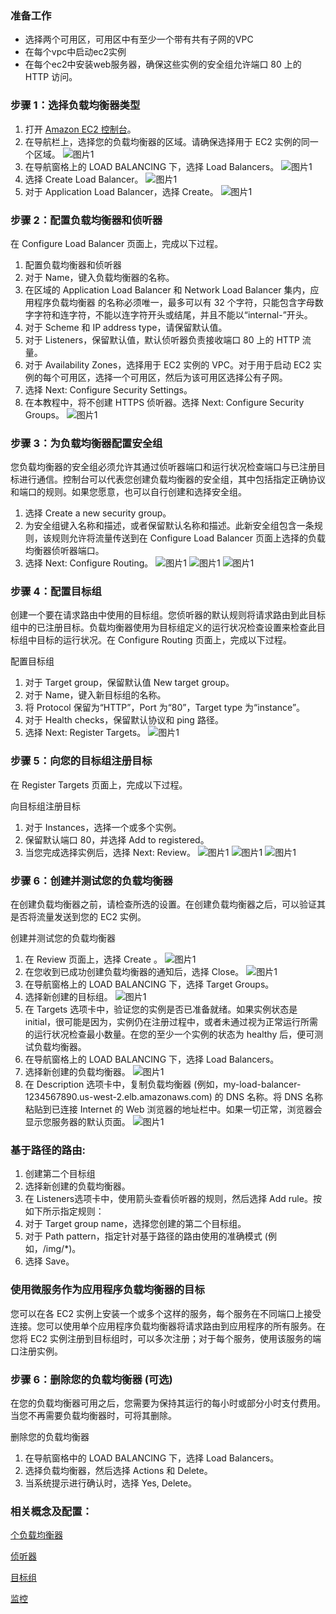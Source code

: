 ### 准备工作
- 选择两个可用区，可用区中有至少一个带有共有子网的VPC
- 在每个vpc中启动ec2实例
- 在每个ec2中安装web服务器，确保这些实例的安全组允许端口 80 上的 HTTP 访问。 
### 步骤 1：选择负载均衡器类型
1. 打开 [Amazon EC2 控制台](https://console.aws.amazon.com/ec2/)。
1. 在导航栏上，选择您的负载均衡器的区域。请确保选择用于 EC2 实例的同一个区域。
   ![图片1](http://cdn.quickstart.org.cn/assets/ALB/ALB-1.png)
1. 在导航窗格上的 LOAD BALANCING 下，选择 Load Balancers。
   ![图片1](http://cdn.quickstart.org.cn/assets/ALB/ALB-2.png)
1. 选择 Create Load Balancer。
   ![图片1](http://cdn.quickstart.org.cn/assets/ALB/ALB-3.png)
1. 对于 Application Load Balancer，选择 Create。
   ![图片1](http://cdn.quickstart.org.cn/assets/ALB/ALB-4.png)
### 步骤 2：配置负载均衡器和侦听器

在 Configure Load Balancer 页面上，完成以下过程。

1. 配置负载均衡器和侦听器
1. 对于 Name，键入负载均衡器的名称。
1. 在区域的 Application Load Balancer 和 Network Load Balancer 集内，应用程序负载均衡器 的名称必须唯一，最多可以有 32 个字符，只能包含字母数字字符和连字符，不能以连字符开头或结尾，并且不能以“internal-”开头。
1. 对于 Scheme 和 IP address type，请保留默认值。
1. 对于 Listeners，保留默认值，默认侦听器负责接收端口 80 上的 HTTP 流量。
1. 对于 Availability Zones，选择用于 EC2 实例的 VPC。对于用于启动 EC2 实例的每个可用区，选择一个可用区，然后为该可用区选择公有子网。
1. 选择 Next: Configure Security Settings。
1. 在本教程中，将不创建 HTTPS 侦听器。选择 Next: Configure Security Groups。
   ![图片1](http://cdn.quickstart.org.cn/assets/ALB/ALB-5.png)
### 步骤 3：为负载均衡器配置安全组

您负载均衡器的安全组必须允许其通过侦听器端口和运行状况检查端口与已注册目标进行通信。控制台可以代表您创建负载均衡器的安全组，其中包括指定正确协议和端口的规则。如果您愿意，也可以自行创建和选择安全组。


1. 选择 Create a new security group。
1. 为安全组键入名称和描述，或者保留默认名称和描述。此新安全组包含一条规则，该规则允许将流量传送到在 Configure Load Balancer 页面上选择的负载均衡器侦听器端口。
1. 选择 Next: Configure Routing。
   ![图片1](http://cdn.quickstart.org.cn/assets/ALB/ALB-6.png)
   ![图片1](http://cdn.quickstart.org.cn/assets/ALB/ALB-7.png)
   ![图片1](http://cdn.quickstart.org.cn/assets/ALB/ALB-8.png)
### 步骤 4：配置目标组

创建一个要在请求路由中使用的目标组。您侦听器的默认规则将请求路由到此目标组中的已注册目标。负载均衡器使用为目标组定义的运行状况检查设置来检查此目标组中目标的运行状况。在 Configure Routing 页面上，完成以下过程。

配置目标组

1. 对于 Target group，保留默认值 New target group。
1. 对于 Name，键入新目标组的名称。
1. 将 Protocol 保留为“HTTP”，Port 为“80”，Target type 为“instance”。
1. 对于 Health checks，保留默认协议和 ping 路径。
1. 选择 Next: Register Targets。
      ![图片1](http://cdn.quickstart.org.cn/assets/ALB/ALB-9.png)
### 步骤 5：向您的目标组注册目标

在 Register Targets 页面上，完成以下过程。

向目标组注册目标

1. 对于 Instances，选择一个或多个实例。
1. 保留默认端口 80，并选择 Add to registered。
1. 当您完成选择实例后，选择 Next: Review。
    ![图片1](http://cdn.quickstart.org.cn/assets/ALB/ALB-10.png)
	  ![图片1](http://cdn.quickstart.org.cn/assets/ALB/ALB-11.png)
	  ![图片1](http://cdn.quickstart.org.cn/assets/ALB/ALB-12.png)
### 步骤 6：创建并测试您的负载均衡器

在创建负载均衡器之前，请检查所选的设置。在创建负载均衡器之后，可以验证其是否将流量发送到您的 EC2 实例。

创建并测试您的负载均衡器
1. 在 Review 页面上，选择 Create 。
   ![图片1](http://cdn.quickstart.org.cn/assets/ALB/ALB-13.png)
1. 在您收到已成功创建负载均衡器的通知后，选择 Close。
   ![图片1](http://cdn.quickstart.org.cn/assets/ALB/ALB-14.png)
1. 在导航窗格上的 LOAD BALANCING 下，选择 Target Groups。
1. 选择新创建的目标组。
   ![图片1](http://cdn.quickstart.org.cn/assets/ALB/ALB-15.png)
1. 在 Targets 选项卡中，验证您的实例是否已准备就绪。如果实例状态是 initial，很可能是因为，实例仍在注册过程中，或者未通过视为正常运行所需的运行状况检查最小数量。在您的至少一个实例的状态为 healthy 后，便可测试负载均衡器。
1. 在导航窗格上的 LOAD BALANCING 下，选择 Load Balancers。
1. 选择新创建的负载均衡器。
   ![图片1](http://cdn.quickstart.org.cn/assets/ALB/ALB-16.png)
1. 在 Description 选项卡中，复制负载均衡器 (例如，my-load-balancer-1234567890.us-west-2.elb.amazonaws.com) 的 DNS 名称。将 DNS 名称粘贴到已连接 Internet 的 Web 浏览器的地址栏中。如果一切正常，浏览器会显示您服务器的默认页面。
   ![图片1](http://cdn.quickstart.org.cn/assets/ALB/ALB-17.png)
### 基于路径的路由:
1. 创建第二个目标组
1. 选择新创建的负载均衡器。
1. 在 Listeners选项卡中，使用箭头查看侦听器的规则，然后选择 Add rule。按如下所示指定规则：
1. 对于 Target group name，选择您创建的第二个目标组。
1. 对于 Path pattern，指定针对基于路径的路由使用的准确模式 (例如，/img/*)。
1. 选择 Save。
### 使用微服务作为应用程序负载均衡器的目标
您可以在各 EC2 实例上安装一个或多个这样的服务，每个服务在不同端口上接受连接。您可以使用单个应用程序负载均衡器将请求路由到应用程序的所有服务。在您将 EC2 实例注册到目标组时，可以多次注册；对于每个服务，使用该服务的端口注册实例。 
### 步骤 6：删除您的负载均衡器 (可选)

在您的负载均衡器可用之后，您需要为保持其运行的每小时或部分小时支付费用。当您不再需要负载均衡器时，可将其删除。

删除您的负载均衡器

1. 在导航窗格中的 LOAD BALANCING 下，选择 Load Balancers。
1. 选择负载均衡器，然后选择 Actions 和 Delete。
1. 当系统提示进行确认时，选择 Yes, Delete。
### 相关概念及配置：
[个负载均衡器](https://docs.aws.amazon.com/zh_cn/elasticloadbalancing/latest/application/application-load-balancers.html)

[侦听器](https://docs.aws.amazon.com/zh_cn/elasticloadbalancing/latest/application/load-balancer-listeners.html)

[目标组](https://docs.aws.amazon.com/zh_cn/elasticloadbalancing/latest/application/load-balancer-target-groups.html)

[监控](https://docs.aws.amazon.com/zh_cn/elasticloadbalancing/latest/application/load-balancer-monitoring.html)
